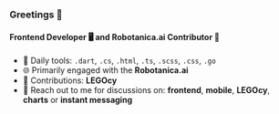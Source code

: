 ### Greetings 🌟

#### Frontend Developer 🖥️ and Robotanica.ai Contributor 🌱

- 🔧 Daily tools: `.dart`, `.cs`, `.html`, `.ts`, `.scss`, `.css`, `.go`
- 🌐 Primarily engaged with the **Robotanica.ai**
- 🧱 Contributions: **LEGOcy**
- 📩 Reach out to me for discussions on: **frontend**, **mobile**, **LEGOcy**, **charts** or **instant messaging**
